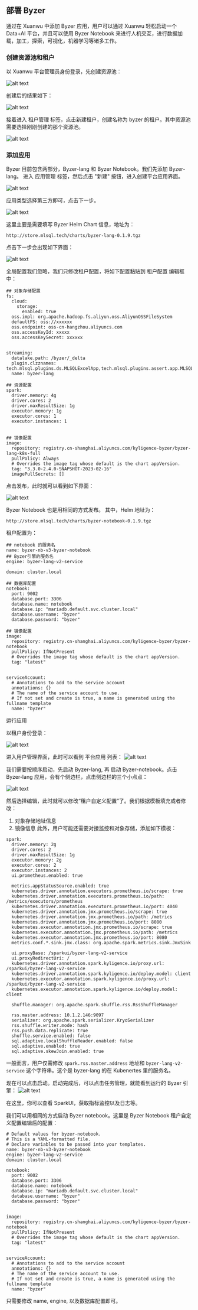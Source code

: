 ## 部署 Byzer
通过在 Xuanwu 中添加 Byzer 应用，用户可以通过 Xuanwu 轻松启动一个 Data+AI 平台，并且可以使用 Byzer Notebook 来进行人机交互，进行数据加载，加工，探索，可视化，机器学习等诸多工作。 

### 创建资源池和租户
以 Xuanwu 平台管理员身份登录，先创建资源池：

![alt text](./img/byzer_installation_guide/1.png "title")

创建后的结果如下：

![alt text](./img/byzer_installation_guide/2.png "title")

接着进入 租户管理 标签，点击新建租户，创建名称为 byzer 的租户。其中资源池需要选择刚刚创建的那个资源池。 

![alt text](./img/byzer_installation_guide/3.png "title")

### 添加应用

 Byzer 目前包含两部分，Byzer-lang 和 Byzer Notebook。我们先添加 Byzer-lang。 进入 应用管理 标签，然后点击 "新建" 按钮，进入创建平台应用界面。

![alt text](./img/byzer_installation_guide/4.png "title")

应用类型选择第三方即可，点击下一步。

![alt text](./img/byzer_installation_guide/5.png "title")


这里主要是需要填写 Byzer Helm Chart 信息，地址为：
```
http://store.mlsql.tech/charts/byzer-lang-0.1.9.tgz
```
点击下一步会出现如下界面：

![alt text](./img/byzer_installation_guide/6.png "title")

全局配置我们忽略，我们只修改租户配置，将如下配置黏贴到 租户配置 编辑框中：
```
## 对象存储配置
fs:
  cloud:
    storage:
      enabled: true
  oss.impl: org.apache.hadoop.fs.aliyun.oss.AliyunOSSFileSystem
  defaultFS: oss://xxxxxx
  oss.endpoint: oss-cn-hangzhou.aliyuncs.com
  oss.accessKeyId: xxxxx
  oss.accessKeySecret: xxxxxx


streaming:
  datalake.path: /byzer/_delta
  plugin.clzznames: tech.mlsql.plugins.ds.MLSQLExcelApp,tech.mlsql.plugins.assert.app.MLSQLAssert,tech.mlsql.plugins.shell.app.MLSQLShell,tech.mlsql.plugins.mllib.app.MLSQLMllib
  name: byzer-lang

## 资源配置
spark:
  driver.memory: 4g
  driver.cores: 2
  driver.maxResultSize: 1g  
  executor.memory: 1g
  executor.cores: 1
  executor.instances: 1  


## 镜像配置
image:
  repository: registry.cn-shanghai.aliyuncs.com/kyligence-byzer/byzer-lang-k8s-full
  pullPolicy: Always
  # Overrides the image tag whose default is the chart appVersion.
  tag: "3.3.0-2.4.0-SNAPSHOT-2023-02-16"
  imagePullSecrets: []
```
点击发布，此时就可以看到如下界面：

![alt text](./img/byzer_installation_guide/7.png "title")


Byzer Notebook 也是用相同的方式发布。
其中，Helm 地址为：
```
http://store.mlsql.tech/charts/byzer-notebook-0.1.9.tgz
```

租户配置为：
```
## notebook 的服务名
name: byzer-nb-v3-byzer-notebook
## Byzer引擎的服务名
engine: byzer-lang-v2-service

domain: cluster.local

## 数据库配置
notebook:
  port: 9002
  database.port: 3306
  database.name: notebook  
  database.ip: "mariadb.default.svc.cluster.local"
  database.username: "byzer"
  database.password: "byzer"

## 镜像配置
image:
  repository: registry.cn-shanghai.aliyuncs.com/kyligence-byzer/byzer-notebook
  pullPolicy: IfNotPresent
  # Overrides the image tag whose default is the chart appVersion.
  tag: "latest"


serviceAccount:
  # Annotations to add to the service account
  annotations: {}
  # The name of the service account to use.
  # If not set and create is true, a name is generated using the fullname template
  name: "byzer"
```

运行应用

以租户身份登录：

![alt text](./img/byzer_installation_guide/8.png "title")


进入用户管理界面，此时可以看到 平台应用 列表：
![alt text](./img/byzer_installation_guide/9.png "title")

我们需要按顺序启动，先启动 Byzer-lang, 再 启动 Byzer-notebook。点击 Byzer-lang 应用，会有个侧边栏，点击侧边栏的三个小点点：

![alt text](./img/byzer_installation_guide/10.png "title")

然后选择编辑，此时就可以修改“租户自定义配置”了。我们根据模板填充或者修改：
1. 对象存储地址信息
2. 镜像信息
此外，用户可能还需要对接监控和对象存储，添加如下模板：
```
spark:
  driver.memory: 2g
  driver.cores: 2
  driver.maxResultSize: 1g  
  executor.memory: 2g
  executor.cores: 2
  executor.instances: 2 
  ui.prometheus.enabled: true
  
  metrics.appStatusSource.enabled: true
  kubernetes.driver.annotation.executors.prometheus.io/scrape: true
  kubernetes.driver.annotation.executors.prometheus.io/path: /metrics/executors/prometheus
  kubernetes.driver.annotation.executors.prometheus.io/port: 4040
  kubernetes.driver.annotation.jmx.prometheus.io/scrape: true
  kubernetes.driver.annotation.jmx.prometheus.io/path: /metrics
  kubernetes.driver.annotation.jmx.prometheus.io/port: 8080
  kubernetes.executor.annotation.jmx.prometheus.io/scrape: true
  kubernetes.executor.annotation.jmx.prometheus.io/path: /metrics
  kubernetes.executor.annotation.jmx.prometheus.io/port: 8080
  metrics.conf.*.sink.jmx.class: org.apache.spark.metrics.sink.JmxSink
  
  ui.proxyBase: /sparkui/byzer-lang-v2-service
  ui.proxyRedirectUri: /
  kubernetes.driver.annotation.spark.kyligence.io/proxy.url: /sparkui/byzer-lang-v2-service
  kubernetes.driver.annotation.spark.kyligence.io/deploy.model: client
  kubernetes.executor.annotation.spark.kyligence.io/proxy.url: /sparkui/byzer-lang-v2-service
  kubernetes.executor.annotation.spark.kyligence.io/deploy.model: client
 
  shuffle.manager: org.apache.spark.shuffle.rss.RssShuffleManager
  
  rss.master.address: 10.1.2.146:9097
  serializer: org.apache.spark.serializer.KryoSerializer
  rss.shuffle.writer.mode: hash
  rss.push.data.replicate: true
  shuffle.service.enabled: false
  sql.adaptive.localShuffleReader.enabled: false
  sql.adaptive.enabled: true
  sql.adaptive.skewJoin.enabled: true
```

一般而言，用户仅需修改 ```spark.rss.master.address``` 地址和 ```byzer-lang-v2-service``` 这个字符串。这个是 byzer-lang 的在 Kubenertes 里的服务名。

现在可以点击启动。启动完成后，可以点击任务管理，就能看到运行的 Byzer 引擎：
![alt text](./img/byzer_installation_guide/11.png "title")

在这里，你可以查看 SparkUI，获取指标监控以及日志等。

我们可以用相同的方式启动 Byzer notebook。这里是 Byzer Notebook 租户自定义配置编辑后的配置：
```
# Default values for byzer-notebook.
# This is a YAML-formatted file.
# Declare variables to be passed into your templates.
name: byzer-nb-v3-byzer-notebook
engine: byzer-lang-v2-service
domain: cluster.local

notebook:
  port: 9002
  database.port: 3306
  database.name: notebook  
  database.ip: "mariadb.default.svc.cluster.local"
  database.username: "byzer"
  database.password: "byzer"


image:
  repository: registry.cn-shanghai.aliyuncs.com/kyligence-byzer/byzer-notebook
  pullPolicy: IfNotPresent
  # Overrides the image tag whose default is the chart appVersion.
  tag: "latest"


serviceAccount:
  # Annotations to add to the service account
  annotations: {}
  # The name of the service account to use.
  # If not set and create is true, a name is generated using the fullname template
  name: "byzer"
```
只需要修改 name, engine, 以及数据库配置即可。
